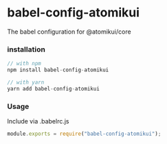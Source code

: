 # babel-config-atomikui

The babel configuration for @atomikui/core

### installation

```javascript
// with npm
npm install babel-config-atomikui

// with yarn
yarn add babel-config-atomikui
```

### Usage

Include via .babelrc.js

```javascript
module.exports = require("babel-config-atomikui");
```
